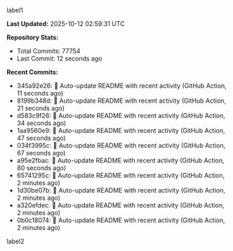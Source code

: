 
label1 
<!-- ACTIVITY_START -->
**Last Updated:** 2025-10-12 02:59:31 UTC

**Repository Stats:**
- Total Commits: 77754
- Last Commit: 12 seconds ago

**Recent Commits:**
- 345a92e26: 🤖 Auto-update README with recent activity (GitHub Action, 11 seconds ago)
- 8199b348d: 🤖 Auto-update README with recent activity (GitHub Action, 21 seconds ago)
- d583c9f26: 🤖 Auto-update README with recent activity (GitHub Action, 34 seconds ago)
- 1aa9560e9: 🤖 Auto-update README with recent activity (GitHub Action, 47 seconds ago)
- 034f3995c: 🤖 Auto-update README with recent activity (GitHub Action, 67 seconds ago)
- a95e2fbac: 🤖 Auto-update README with recent activity (GitHub Action, 80 seconds ago)
- 65741295c: 🤖 Auto-update README with recent activity (GitHub Action, 2 minutes ago)
- 1d30be07b: 🤖 Auto-update README with recent activity (GitHub Action, 2 minutes ago)
- a320efdec: 🤖 Auto-update README with recent activity (GitHub Action, 2 minutes ago)
- 0b0c18074: 🤖 Auto-update README with recent activity (GitHub Action, 2 minutes ago)
<!-- ACTIVITY_END -->

label2
